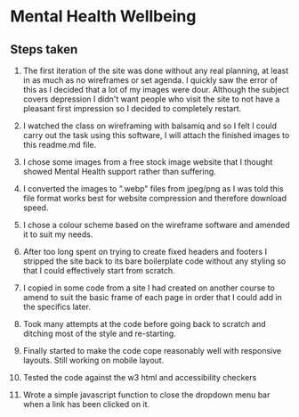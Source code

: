 # Mental Health Wellbeing

## Steps taken
1. The first iteration of the site was done without any real planning, at least in as much as no wireframes or set agenda. 
   I quickly saw the error of this as I decided that a lot of my images were dour. Although the subject covers depression
   I didn't want people who visit the site to not have a pleasant first impression so I decided to completely restart.

2. I watched the class on wireframing with balsamiq and so I felt I could carry out the task using this software, I will 
   attach the finished images to this readme.md file.

3. I chose some images from a free stock image website that I thought showed Mental Health support rather than suffering.

4. I converted the images to ".webp" files from jpeg/png as I was told this file format works best for website 
   compression and therefore download speed.

5. I chose a colour scheme based on the wireframe software and amended it to suit my needs.

6. After too long spent on trying to create fixed headers and footers I stripped the site back to its bare boilerplate 
   code without any styling so that I could effectively start from scratch.

7. I copied in some code from a site I had created on another course to amend to suit the basic frame of each page in
   order that I could add in the specifics later.

8. Took many attempts at the code before going back to scratch and ditching most of the style and re-starting.

9. Finally started to make the code cope reasonably well with responsive layouts. Still working on mobile layout.

10. Tested the code against the w3 html and accessibility checkers

11. Wrote a simple javascript function to close the dropdown menu bar when a link has been clicked on it.
   
